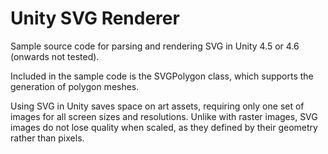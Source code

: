 # Unity SVG Renderer
Sample source code for parsing and rendering SVG in Unity 4.5 or 4.6 (onwards not tested).

Included in the sample code is the SVGPolygon class, which supports the generation of polygon meshes.

Using SVG in Unity saves space on art assets, requiring only one set of images for all screen sizes and resolutions. Unlike with raster images, SVG images do not lose quality when scaled, as they defined by their geometry rather than pixels.

